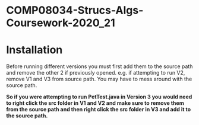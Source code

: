 # COMP08034-Strucs-Algs-Coursework-2020_21
# Installation 

Before running different versions you must first add them to the source path and remove the other 2 if previously opened.
e.g. if attempting to run V2, remove V1 and V3 from source path.
You may have to mess around with the source path.

**So if you were attempting to run PetTest.java in Version 3 you would need to right click the src folder in V1 and V2 and make sure to remove them from the source path and then right click the src folder in V3 and add it to the source path.**